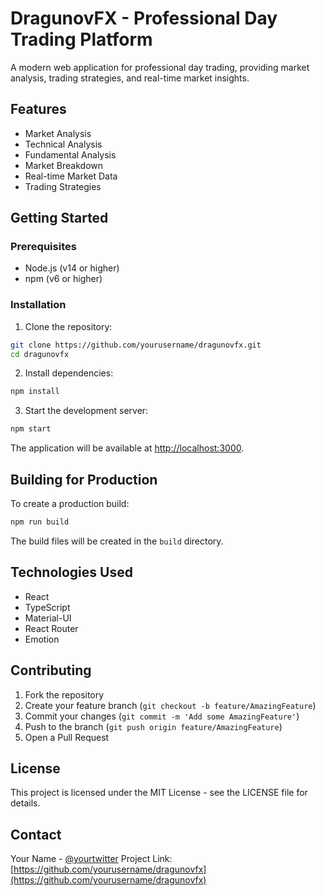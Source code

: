 # DragunovFX - Professional Day Trading Platform

A modern web application for professional day trading, providing market analysis, trading strategies, and real-time market insights.

## Features

- Market Analysis
- Technical Analysis
- Fundamental Analysis
- Market Breakdown
- Real-time Market Data
- Trading Strategies

## Getting Started

### Prerequisites

- Node.js (v14 or higher)
- npm (v6 or higher)

### Installation

1. Clone the repository:
```bash
git clone https://github.com/yourusername/dragunovfx.git
cd dragunovfx
```

2. Install dependencies:
```bash
npm install
```

3. Start the development server:
```bash
npm start
```

The application will be available at [http://localhost:3000](http://localhost:3000).

## Building for Production

To create a production build:

```bash
npm run build
```

The build files will be created in the `build` directory.

## Technologies Used

- React
- TypeScript
- Material-UI
- React Router
- Emotion

## Contributing

1. Fork the repository
2. Create your feature branch (`git checkout -b feature/AmazingFeature`)
3. Commit your changes (`git commit -m 'Add some AmazingFeature'`)
4. Push to the branch (`git push origin feature/AmazingFeature`)
5. Open a Pull Request

## License

This project is licensed under the MIT License - see the LICENSE file for details.

## Contact

Your Name - [@yourtwitter](https://twitter.com/yourtwitter)
Project Link: [https://github.com/yourusername/dragunovfx](https://github.com/yourusername/dragunovfx)
